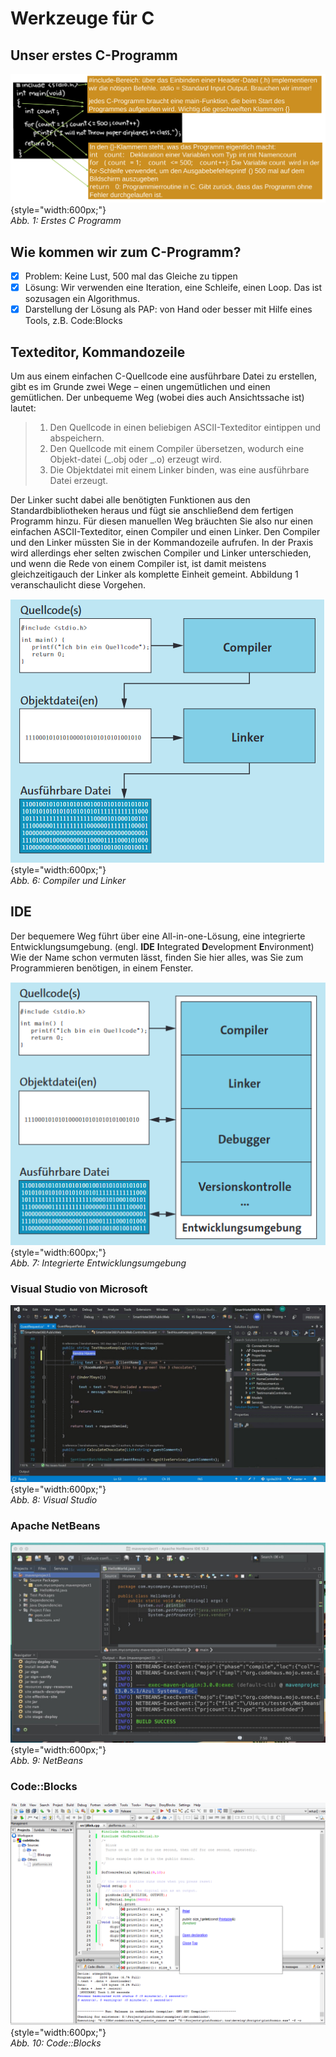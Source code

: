 # Werkzeuge für C

## Unser erstes C-Programm

![1.3.1](img/kap1/erstes_C_programm.svg){style="width:600px;"}  
_Abb. 1: Erstes C Programm_

## Wie kommen wir zum C-Programm?

- [x] Problem: Keine Lust, 500 mal das Gleiche zu tippen
- [x] Lösung: Wir verwenden eine Iteration, eine Schleife, einen Loop. Das ist sozusagen ein Algorithmus.
- [x] Darstellung der Lösung als PAP: von Hand oder besser mit Hilfe eines Tools, z.B. Code:Blocks

## Texteditor, Kommandozeile

Um aus einem einfachen C-Quellcode eine ausführbare Datei zu erstellen, gibt es im Grunde zwei Wege – einen ungemütlichen und einen gemütlichen.
Der unbequeme Weg (wobei dies auch Ansichtssache ist) lautet:

> 1.  Den Quellcode in einen beliebigen ASCII-Texteditor eintippen und abspeichern.
> 2.  Den Quellcode mit einem Compiler übersetzen, wodurch eine Objekt-datei (_.obj oder _.o) erzeugt wird.
> 3.  Die Objektdatei mit einem Linker binden, was eine ausführbare Datei erzeugt.

Der Linker sucht dabei alle benötigten Funktionen aus den Standardbibliotheken heraus und fügt sie anschließend dem fertigen Programm hinzu.
Für diesen manuellen Weg bräuchten Sie also nur einen einfachen ASCII-Texteditor, einen Compiler und einen Linker.
Den Compiler und den Linker müssten Sie in der Kommandozeile aufrufen.
In der Praxis wird allerdings eher selten zwischen Compiler und Linker unterschieden, und wenn die Rede von einem Compiler ist,
ist damit meistens gleichzeitigauch der Linker als komplette Einheit gemeint. Abbildung 1 veranschaulicht diese Vorgehen.

![1.3.1](img/kap1/1.3.1.png){style="width:600px;"}  
_Abb. 6: Compiler und Linker_

## IDE

Der bequemere Weg führt über eine All-in-one-Lösung, eine integrierte Entwicklungsumgebung. (engl. **IDE** **I**ntegrated **D**evelopment **E**nvironment)
Wie der Name schon vermuten lässt, finden Sie hier alles, was Sie zum Programmieren benötigen, in einem Fenster.

![1.3.2](img/kap1/1.3.2.png){style="width:600px;"}  
_Abb. 7: Integrierte Entwicklungsumgebung_

### Visual Studio von Microsoft

![1.3.3](img/kap1/1.3.3.jpg){style="width:600px;"}  
_Abb. 8: Visual Studio_

### Apache NetBeans

![1.3.4](img/kap1/1.3.4.jpg){style="width:600px;"}  
_Abb. 9: NetBeans_

### Code::Blocks

![1.3.5](img/kap1/1.3.5.png){style="width:600px;"}  
_Abb. 10: Code::Blocks_

